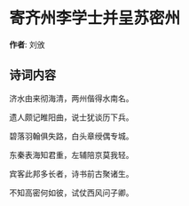 # 寄齐州李学士并呈苏密州

**作者**: 刘攽

## 诗词内容

济水由来彻海清，两州偕得水南名。

遗人颇记睢阳曲，说士犹谈历下兵。

碧落羽翰俱失路，白头章绶偶专城。

东秦表海知君重，左辅陪京莫我轻。

宾客此邦多长者，诗书前古聚诸生。

不知高密何如彼，试仗西风问子卿。

